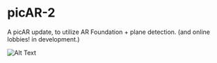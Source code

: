 # picAR-2
A picAR update, to utilize AR Foundation + plane detection. (and online lobbies! in development.)

![Alt Text](https://thumbs.gfycat.com/ForsakenCoolIcelandichorse-small.gif)
